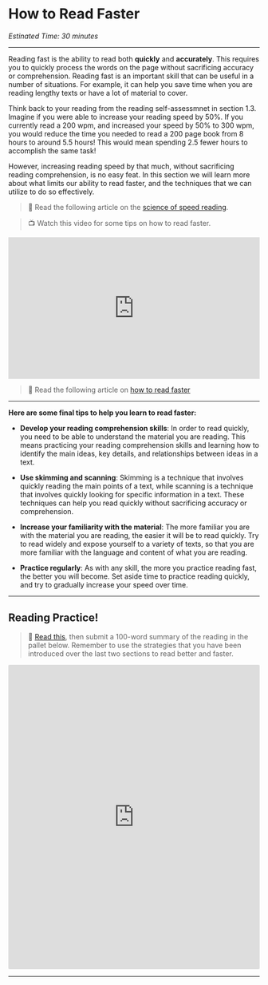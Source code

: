 # How to Read Faster
*Estinated Time: 30 minutes*

---

Reading fast is the ability to read both **quickly** and **accurately**. This requires you to quickly process the words on the page without sacrificing accuracy or comprehension. Reading fast is an important skill that can be useful in a number of situations. For example, it can help you save time when you are reading lengthy texts or have a lot of material to cover. 

Think back to your reading from the reading self-assessmnet in section 1.3. Imagine if you were able to increase your reading speed by 50%. If you currently read a 200 wpm, and increased your speed by 50% to 300 wpm, you would reduce the time you needed to read a 200 page book from 8 hours to around 5.5 hours! This would mean spending 2.5 fewer hours to accomplish the same task!

However, increasing reading speed by that much, without sacrificing reading comprehension, is no easy feat. In this section we will learn more about what limits our ability to read faster, and the techniques that we can utilize to do so effectively.


> 📖 Read the following article on the [science of speed reading](https://collegeinfogeek.com/speed-reading-science/).


> 📺 Watch this video for some tips on how to read faster.

<div style="position: relative; padding-bottom: 56.25%; height: 0;"><iframe src="https://www.youtube.com/embed/kmDMrxUSXKY" title="YouTube video player" frameborder="0" allow="accelerometer; autoplay; clipboard-write; encrypted-media; gyroscope; picture-in-picture" allowfullscreen style="position: absolute; top: 0; left: 0; width: 100%; height: 100%;"></iframe></div>

> 📖 Read the following article on  [how to read faster](https://slate.com/news-and-politics/2000/02/the-1000-word-dash.html)

---

**Here are some final tips to help you learn to read faster:**

- **Develop your reading comprehension skills**: In order to read quickly, you need to be able to understand the material you are reading. This means practicing your reading comprehension skills and learning how to identify the main ideas, key details, and relationships between ideas in a text.

- **Use skimming and scanning**: Skimming is a technique that involves quickly reading the main points of a text, while scanning is a technique that involves quickly looking for specific information in a text. These techniques can help you read quickly without sacrificing accuracy or comprehension.

- **Increase your familiarity with the material**: The more familiar you are with the material you are reading, the easier it will be to read quickly. Try to read widely and expose yourself to a variety of texts, so that you are more familiar with the language and content of what you are reading.

- **Practice regularly**: As with any skill, the more you practice reading fast, the better you will become. Set aside time to practice reading quickly, and try to gradually increase your speed over time.

---

## Reading Practice!

> 📖 [Read this](https://fiftytwo.in/story/human-touch/), then submit a 100-word summary of the reading in the pallet below. Remember to use the strategies that you have been introduced over the last two sections to read better and faster.

<div style="border:1px solid rgba(0,0,0,0.1);border-radius:2px;box-sizing:border-box;overflow:hidden;position:relative;width:100%;background:#F4F4F4"><iframe src="https://padlet.com/curriculumpad/5pzhhdaysngpo8c7" frameborder="0" allow="camera;microphone;geolocation" style="width:100%;height:608px;display:block;padding:0;margin:0"></iframe></div>

---
